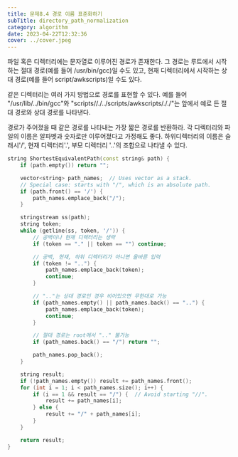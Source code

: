 ```yaml
---
title: 문제8.4 경로 이름 표준화하기
subTitle: directory_path_normalization
category: algorithm
date: 2023-04-22T12:32:36
cover: ../cover.jpeg
---
```


파일 혹은 디렉터리에는 문자열로 이루어진 경로가 존재한다.
그 경로는 루트에서 시작하는 절대 경로(예를 들어 /usr/bin/gcc)일 수도 있고,
현재 디렉터리에서 시작하는 상대 경로(예를 들어 script/awkscripts)일 수도 있다.

같은 디렉터리는 여러 가지 방법으로 경로를 표현할 수 있다.
예를 들어 "/usr/lib/../bin/gcc"와 "scripts//./../scripts/awkscripts/././"는
앞에서 예로 든 절대 경로와 상대 경로를 나타낸다.

경로가 주어졌을 때 같은 경로를 나타내는 가장 짧은 경로를 반환하라.
각 디렉터리와 파일의 이름은 알파벳과 숫자로만 이루어졌다고 가정해도 좋다.
하위디렉터리의 이름은 슬래시'/', 현재 디렉터리'.',
부모 디렉터리 '..'의 조합으로 나타낼 수 있다.

```cpp
string ShortestEquivalentPath(const string& path) {
    if (path.empty()) return "";

    vector<string> path_names;  // Uses vector as a stack.
    // Special case: starts with "/", which is an absolute path.
    if (path.front() == '/') {
        path_names.emplace_back("/");
    }

    stringstream ss(path);
    string token;
    while (getline(ss, token, '/')) {
        // 공백이나 현재 디렉터리는 생략
        if (token == "." || token == "") continue;

        // 공백, 현재, 하위 디렉터리가 아니면 올바른 입력
        if (token != "..") {
            path_names.emplace_back(token);
            continue;
        }

        // ".."는 상대 경로인 경우 비어있으면 무한대로 가능
        if (path_names.empty() || path_names.back() == "..") {
            path_names.emplace_back(token);
            continue;
        }

        // 절대 경로는 root에서 ".." 불가능
        if (path_names.back() == "/") return "";

        path_names.pop_back();
    }

    string result;
    if (!path_names.empty()) result += path_names.front();
    for (int i = 1; i < path_names.size(); i++) {
        if (i == 1 && result == "/") {  // Avoid starting "//".
            result += path_names[i];
        } else {
            result += "/" + path_names[i];
        }
    }

    return result;
}
```
